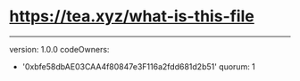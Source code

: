 # https://tea.xyz/what-is-this-file
---
version: 1.0.0
codeOwners:
  - '0xbfe58dbAE03CAA4f80847e3F116a2fdd681d2b51'
quorum: 1
